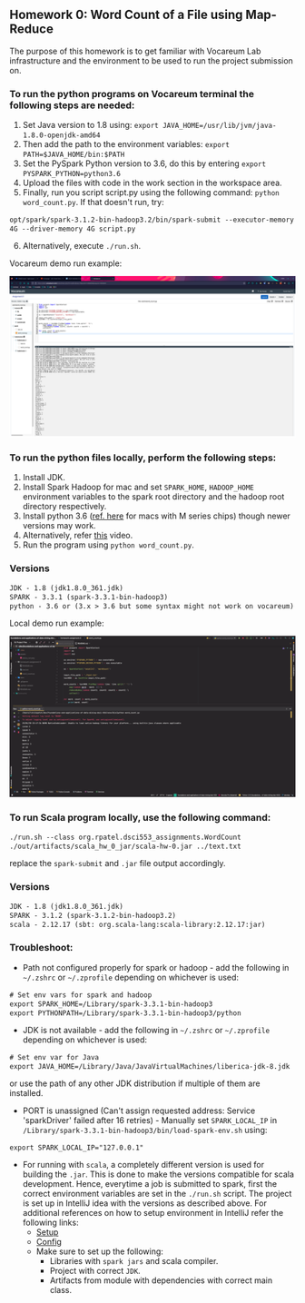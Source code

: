 ## Homework 0: Word Count of a File using Map-Reduce

The purpose of this homework is to get familiar with Vocareum Lab infrastructure and the
environment to be used to run the project submission on.

### To run the python programs on Vocareum terminal the following steps are needed:

1. Set Java version to 1.8 using: ```export JAVA_HOME=/usr/lib/jvm/java-1.8.0-openjdk-amd64```
2. Then add the path to the environment variables: ```export PATH=$JAVA_HOME/bin:$PATH```
3. Set the PySpark Python version to 3.6, do this by entering ```export PYSPARK_PYTHON=python3.6```
4. Upload the files with code in the work section in the workspace area.
5. Finally, run you script script.py using the following command: ```python word_count.py```. If that doesn't run, try:
```
opt/spark/spark-3.1.2-bin-hadoop3.2/bin/spark-submit --executor-memory 4G --driver-memory 4G script.py
```
6. Alternatively, execute ```./run.sh```.

Vocareum demo run example:

![Homework 0 Demo Run](../assets/hw0-demo-run-vocareum.png)

### To run the python files locally, perform the following steps:
1. Install JDK.
2. Install Spark Hadoop for mac and set ```SPARK_HOME```, ```HADOOP_HOME``` environment variables to the spark root directory and the hadoop root directory respectively.
3. Install python 3.6 ([ref. here](https://github.com/pyenv/pyenv/issues/1768#issuecomment-1403097990) for macs with M series chips) though newer versions may work.
4. Alternatively, refer [this](https://www.youtube.com/watch?v=5gFGVDqEYeY) video.
5. Run the program using ```python word_count.py```.

### Versions 
```
JDK - 1.8 (jdk1.8.0_361.jdk)
SPARK - 3.3.1 (spark-3.3.1-bin-hadoop3)
python - 3.6 or (3.x > 3.6 but some syntax might not work on vocareum)
```

Local demo run example:

![Homework 0 Demo Run](../assets/hw0-demo-run-local.png)

### To run Scala program locally, use the following command:
```
./run.sh --class org.rpatel.dsci553_assignments.WordCount ./out/artifacts/scala_hw_0_jar/scala-hw-0.jar ../text.txt
```

replace the ```spark-submit``` and ```.jar``` file output accordingly.

### Versions 
```
JDK - 1.8 (jdk1.8.0_361.jdk)
SPARK - 3.1.2 (spark-3.1.2-bin-hadoop3.2)
scala - 2.12.17 (sbt: org.scala-lang:scala-library:2.12.17:jar)
```

### Troubleshoot:
- Path not configured properly for spark or hadoop - add the following in ```~/.zshrc``` or ```~/.zprofile``` depending on whichever is used:
```
# Set env vars for spark and hadoop
export SPARK_HOME=/Library/spark-3.3.1-bin-hadoop3
export PYTHONPATH=/Library/spark-3.3.1-bin-hadoop3/python
```
- JDK is not available - add the following in ```~/.zshrc``` or ```~/.zprofile``` depending on whichever is used:
```
# Set env var for Java
export JAVA_HOME=/Library/Java/JavaVirtualMachines/liberica-jdk-8.jdk
```
or use the path of any other JDK distribution if multiple of them are installed.
- PORT is unassigned (Can't assign requested address: Service 'sparkDriver' failed after 16 retries) - Manually set ```SPARK_LOCAL_IP``` in ```/Library/spark-3.3.1-bin-hadoop3/bin/load-spark-env.sh``` using:
```
export SPARK_LOCAL_IP="127.0.0.1"
```
- For running with ```scala```, a completely different version is used for building the
```.jar```. This is done to make the versions compatible for scala development. Hence, everytime a job
is submitted to spark, first the correct environment variables are set in the ```./run.sh```
script. The project is set up in IntelliJ idea with the versions as described above.
For additional references on how to setup environment in IntelliJ refer the following links:
    - [Setup](https://youtube.com/watch?v=u0FLmrnAm5k&feature=shares)
    - [Config](https://www.jetbrains.com/help/idea/compile-and-build-scala-projects.html)
    - Make sure to set up the following:
      - Libraries with ```spark jars``` and scala compiler.
      - Project with correct ```JDK```.
      - Artifacts from module with dependencies with correct main class. 
